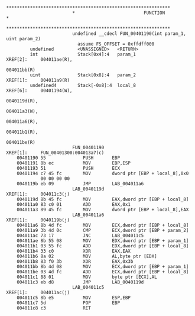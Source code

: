                              **************************************************************
                             *                          FUNCTION                          *
                             **************************************************************
                             undefined __cdecl FUN_00401190(int param_1, uint param_2)
                               assume FS_OFFSET = 0xffdff000
             undefined         <UNASSIGNED>   <RETURN>
             int               Stack[0x4]:4   param_1                                 XREF[2]:     004011ae(R),
                                                                                                   004011bb(R)
             uint              Stack[0x8]:4   param_2                                 XREF[1]:     004011a9(R)
             undefined4        Stack[-0x8]:4  local_8                                 XREF[6]:     00401194(W),
                                                                                                   0040119d(R),
                                                                                                   004011a3(W),
                                                                                                   004011a6(R),
                                                                                                   004011b1(R),
                                                                                                   004011be(R)
                             FUN_00401190                                    XREF[1]:     FUN_00401300:004013a7(c)
        00401190 55              PUSH       EBP
        00401191 8b ec           MOV        EBP,ESP
        00401193 51              PUSH       ECX
        00401194 c7 45 fc        MOV        dword ptr [EBP + local_8],0x0
                 00 00 00 00
        0040119b eb 09           JMP        LAB_004011a6
                             LAB_0040119d                                    XREF[1]:     004011c3(j)
        0040119d 8b 45 fc        MOV        EAX,dword ptr [EBP + local_8]
        004011a0 83 c0 01        ADD        EAX,0x1
        004011a3 89 45 fc        MOV        dword ptr [EBP + local_8],EAX
                             LAB_004011a6                                    XREF[1]:     0040119b(j)
        004011a6 8b 4d fc        MOV        ECX,dword ptr [EBP + local_8]
        004011a9 3b 4d 0c        CMP        ECX,dword ptr [EBP + param_2]
        004011ac 73 17           JNC        LAB_004011c5
        004011ae 8b 55 08        MOV        EDX,dword ptr [EBP + param_1]
        004011b1 03 55 fc        ADD        EDX,dword ptr [EBP + local_8]
        004011b4 33 c0           XOR        EAX,EAX
        004011b6 8a 02           MOV        AL,byte ptr [EDX]
        004011b8 83 f0 3b        XOR        EAX,0x3b
        004011bb 8b 4d 08        MOV        ECX,dword ptr [EBP + param_1]
        004011be 03 4d fc        ADD        ECX,dword ptr [EBP + local_8]
        004011c1 88 01           MOV        byte ptr [ECX],AL
        004011c3 eb d8           JMP        LAB_0040119d
                             LAB_004011c5                                    XREF[1]:     004011ac(j)
        004011c5 8b e5           MOV        ESP,EBP
        004011c7 5d              POP        EBP
        004011c8 c3              RET
